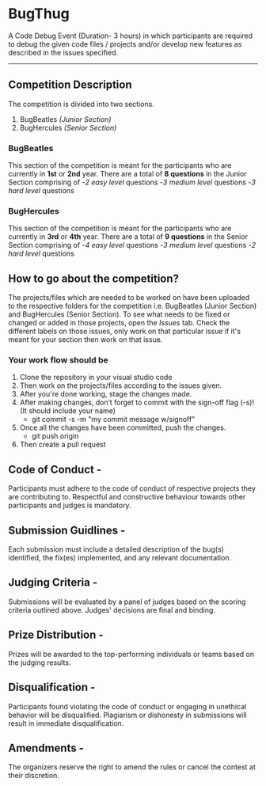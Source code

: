 # BugThug 

A Code Debug Event (Duration- 3 hours) in which participants are required to debug the given code files / projects and/or develop new features as described in the issues specified. 

----

## Competition Description 
The competition is divided into two sections. 
1. BugBeatles *(Junior Section)*
2. BugHercules *(Senior Section)*

### BugBeatles 
This section of the competition is meant for the participants who are currently in **1st** or **2nd** year.
There are a total of **8 questions** in the Junior Section comprising of
-*2 easy level* questions 
-*3 medium level* questions 
-*3 hard level* questions

### BugHercules 
This section of the competition is meant for the participants who are currently in **3rd** or **4th** year. 
There are a total of **9 questions** in the Senior Section comprising of
-*4 easy level* questions
-*3 medium level* questions 
-*2 hard level* questions

## How to go about the competition?
The projects/files which are needed to be worked on have been uploaded to the respective folders for the competition i.e. BugBeatles (Junior Section) and BugHercules (Senior Section). 
To see what needs to be fixed or changed or added in those projects, open the *Issues* tab. Check the different labels on those issues, only work on that particular issue if it's meant for your section then work on that issue. 

### Your work flow should be
1. Clone the repository in your visual studio code
2. Then work on the projects/files according to the issues given.
3. After you're done working, stage the changes made.
4. After making changes, don’t forget to commit with the sign-off flag (-s)! (It should include your name)
   - git commit -s -m "my commit message w/signoff"
6. Once all the changes have been committed, push the changes.
   - git push origin <branch-name>
7. Then create a pull request

## Code of Conduct - 
Participants must adhere to the code of conduct of respective projects they are contributing to. Respectful and constructive behaviour towards other participants and judges is mandatory. 

## Submission Guidlines - 
Each submission must include a detailed description of the bug(s) identified, the fix(es) implemented, and any relevant documentation.

## Judging Criteria - 
Submissions will be evaluated by a panel of judges based on the scoring criteria outlined above. 
Judges' decisions are final and binding.

## Prize Distribution -
Prizes will be awarded to the top-performing individuals or teams based on the judging results.

## Disqualification - 
Participants found violating the code of conduct or engaging in unethical behavior will be disqualified. Plagiarism or dishonesty in submissions will result in immediate disqualification. 

## Amendments - 
The organizers reserve the right to amend the rules or cancel the contest at their discretion. 
